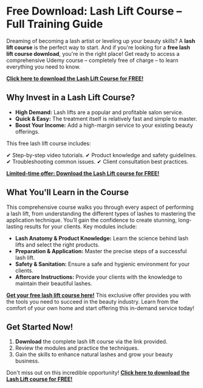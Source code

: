 # Free Download: Lash Lift Course – Full Training Guide

Dreaming of becoming a lash artist or leveling up your beauty skills? A **lash lift course** is the perfect way to start. And if you're looking for a **free lash lift course download**, you're in the right place! Get ready to access a comprehensive Udemy course – completely free of charge – to learn everything you need to know.

[**Click here to download the Lash Lift Course for FREE!**](https://udemywork.com/lash-lift-course)

## Why Invest in a Lash Lift Course?

*   **High Demand:** Lash lifts are a popular and profitable salon service.
*   **Quick & Easy:** The treatment itself is relatively fast and simple to master.
*   **Boost Your Income:** Add a high-margin service to your existing beauty offerings.

This free lash lift course includes:

✔ Step-by-step video tutorials.
✔ Product knowledge and safety guidelines.
✔ Troubleshooting common issues.
✔ Client consultation best practices.

[**Limited-time offer: Download the Lash Lift course for FREE!**](https://udemywork.com/lash-lift-course)

## What You'll Learn in the Course

This comprehensive course walks you through every aspect of performing a lash lift, from understanding the different types of lashes to mastering the application technique. You’ll gain the confidence to create stunning, long-lasting results for your clients. Key modules include:

*   **Lash Anatomy & Product Knowledge:** Learn the science behind lash lifts and select the right products.
*   **Preparation & Application:** Master the precise steps of a successful lash lift.
*   **Safety & Sanitation:** Ensure a safe and hygienic environment for your clients.
*   **Aftercare Instructions:** Provide your clients with the knowledge to maintain their beautiful lashes.

[**Get your free lash lift course here!**](https://udemywork.com/lash-lift-course) This exclusive offer provides you with the tools you need to succeed in the beauty industry. Learn from the comfort of your own home and start offering this in-demand service today!

## Get Started Now!

1.  **Download** the complete lash lift course via the link provided.
2.  Review the modules and practice the techniques.
3.  Gain the skills to enhance natural lashes and grow your beauty business.

Don't miss out on this incredible opportunity! [**Click here to download the Lash Lift course for FREE!**](https://udemywork.com/lash-lift-course)
